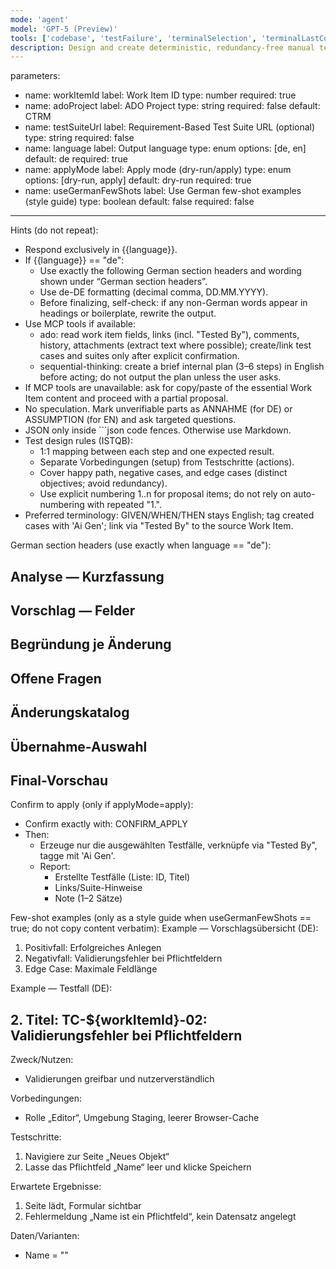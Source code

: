```yaml
---
mode: 'agent'
model: 'GPT-5 (Preview)'
tools: ['codebase', 'testFailure', 'terminalSelection', 'terminalLastCommand', 'searchResults', 'editFiles', 'runNotebooks', 'search', 'runCommands', 'runTasks', 'Microsoft Docs', 'ado', 'sequential-thinking', 'azure_summarize_topic']
description: Design and create deterministic, redundancy-free manual test cases for an Azure DevOps Work Item using MCP tools (ado, sequential-thinking), with German output, a dry-run preview, and explicit confirmation before creation.
---
```

parameters:
  - name: workItemId
    label: Work Item ID
    type: number
    required: true
  - name: adoProject
    label: ADO Project
    type: string
    required: false
    default: CTRM
  - name: testSuiteUrl
    label: Requirement-Based Test Suite URL (optional)
    type: string
    required: false
  - name: language
    label: Output language
    type: enum
    options: [de, en]
    default: de
    required: true
  - name: applyMode
    label: Apply mode (dry-run/apply)
    type: enum
    options: [dry-run, apply]
    default: dry-run
    required: true
  - name: useGermanFewShots
    label: Use German few-shot examples (style guide)
    type: boolean
    default: false
    required: false
---

Hints (do not repeat):
- Respond exclusively in {{language}}.
- If {{language}} == "de":
  - Use exactly the following German section headers and wording shown under “German section headers”.
  - Use de-DE formatting (decimal comma, DD.MM.YYYY).
  - Before finalizing, self-check: if any non-German words appear in headings or boilerplate, rewrite the output.
- Use MCP tools if available:
  - ado: read work item fields, links (incl. "Tested By"), comments, history, attachments (extract text where possible); create/link test cases and suites only after explicit confirmation.
  - sequential-thinking: create a brief internal plan (3–6 steps) in English before acting; do not output the plan unless the user asks.
- If MCP tools are unavailable: ask for copy/paste of the essential Work Item content and proceed with a partial proposal.
- No speculation. Mark unverifiable parts as ANNAHME (for DE) or ASSUMPTION (for EN) and ask targeted questions.
- JSON only inside ```json code fences. Otherwise use Markdown.
- Test design rules (ISTQB):
  - 1:1 mapping between each step and one expected result.
  - Separate Vorbedingungen (setup) from Testschritte (actions).
  - Cover happy path, negative cases, and edge cases (distinct objectives; avoid redundancy).
  - Use explicit numbering 1..n for proposal items; do not rely on auto-numbering with repeated "1.".
- Preferred terminology: GIVEN/WHEN/THEN stays English; tag created cases with 'Ai Gen'; link via "Tested By" to the source Work Item.

German section headers (use exactly when language == "de"):
## Analyse — Kurzfassung
## Vorschlag — Felder
## Begründung je Änderung
## Offene Fragen
## Änderungskatalog
## Übernahme-Auswahl
## Final-Vorschau

Confirm to apply (only if applyMode=apply):
- Confirm exactly with: CONFIRM_APPLY
- Then:
  - Erzeuge nur die ausgewählten Testfälle, verknüpfe via "Tested By", tagge mit 'Ai Gen'.
  - Report:
    - Erstellte Testfälle (Liste: ID, Titel)
    - Links/Suite-Hinweise
    - Note (1–2 Sätze)

Few-shot examples (only as a style guide when useGermanFewShots == true; do not copy content verbatim):
Example — Vorschlagsübersicht (DE):
1. Positivfall: Erfolgreiches Anlegen
2. Negativfall: Validierungsfehler bei Pflichtfeldern
3. Edge Case: Maximale Feldlänge

Example — Testfall (DE):
## 2. Titel: TC-${workItemId}-02: Validierungsfehler bei Pflichtfeldern
Zweck/Nutzen:
- Validierungen greifbar und nutzerverständlich

Vorbedingungen:
- Rolle „Editor“, Umgebung Staging, leerer Browser-Cache

Testschritte:
1) Navigiere zur Seite „Neues Objekt“
2) Lasse das Pflichtfeld „Name“ leer und klicke Speichern

Erwartete Ergebnisse:
1) Seite lädt, Formular sichtbar
2) Fehlermeldung „Name ist ein Pflichtfeld“, kein Datensatz angelegt

Daten/Varianten:
- Name = ""